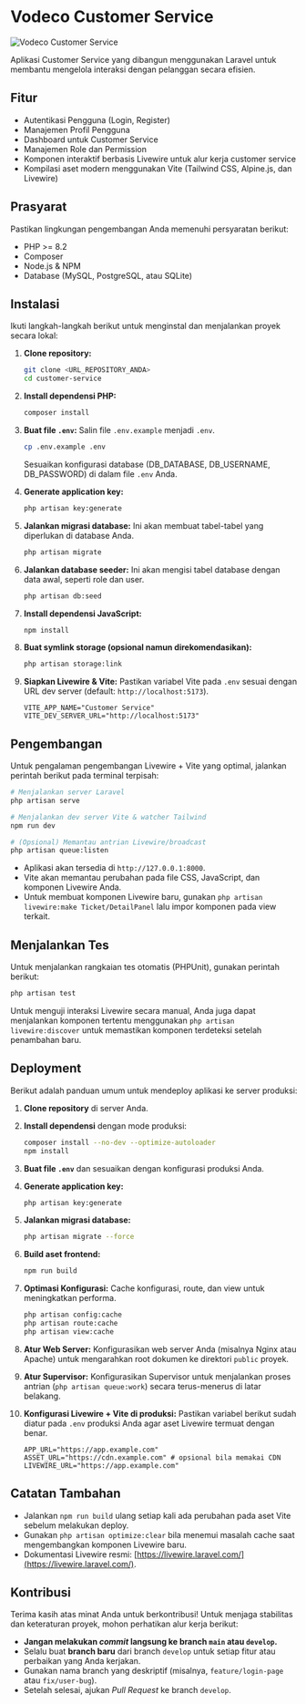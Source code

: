 # Vodeco Customer Service

![Vodeco Customer Service](public/images/customer-support.png)

Aplikasi Customer Service yang dibangun menggunakan Laravel untuk membantu mengelola interaksi dengan pelanggan secara efisien.

## Fitur

- Autentikasi Pengguna (Login, Register)
- Manajemen Profil Pengguna
- Dashboard untuk Customer Service
- Manajemen Role dan Permission
- Komponen interaktif berbasis Livewire untuk alur kerja customer service
- Kompilasi aset modern menggunakan Vite (Tailwind CSS, Alpine.js, dan Livewire)

## Prasyarat

Pastikan lingkungan pengembangan Anda memenuhi persyaratan berikut:

- PHP >= 8.2
- Composer
- Node.js & NPM
- Database (MySQL, PostgreSQL, atau SQLite)

## Instalasi

Ikuti langkah-langkah berikut untuk menginstal dan menjalankan proyek secara lokal:

1.  **Clone repository:**
    ```bash
    git clone <URL_REPOSITORY_ANDA>
    cd customer-service
    ```

2.  **Install dependensi PHP:**
    ```bash
    composer install
    ```

3.  **Buat file `.env`:**
    Salin file `.env.example` menjadi `.env`.
    ```bash
    cp .env.example .env
    ```
    Sesuaikan konfigurasi database (DB_DATABASE, DB_USERNAME, DB_PASSWORD) di dalam file `.env` Anda.

4.  **Generate application key:**
    ```bash
    php artisan key:generate
    ```

5.  **Jalankan migrasi database:**
    Ini akan membuat tabel-tabel yang diperlukan di database Anda.
    ```bash
    php artisan migrate
    ```

6.  **Jalankan database seeder:**
    Ini akan mengisi tabel database dengan data awal, seperti role dan user.
    ```bash
    php artisan db:seed
    ```

7.  **Install dependensi JavaScript:**
    ```bash
    npm install
    ```

8.  **Buat symlink storage (opsional namun direkomendasikan):**
    ```bash
    php artisan storage:link
    ```

9.  **Siapkan Livewire & Vite:**
    Pastikan variabel Vite pada `.env` sesuai dengan URL dev server (default: `http://localhost:5173`).
    ```env
    VITE_APP_NAME="Customer Service"
    VITE_DEV_SERVER_URL="http://localhost:5173"
    ```

## Pengembangan

Untuk pengalaman pengembangan Livewire + Vite yang optimal, jalankan perintah berikut pada terminal terpisah:

```bash
# Menjalankan server Laravel
php artisan serve

# Menjalankan dev server Vite & watcher Tailwind
npm run dev

# (Opsional) Memantau antrian Livewire/broadcast
php artisan queue:listen
```

- Aplikasi akan tersedia di `http://127.0.0.1:8000`.
- Vite akan memantau perubahan pada file CSS, JavaScript, dan komponen Livewire Anda.
- Untuk membuat komponen Livewire baru, gunakan `php artisan livewire:make Ticket/DetailPanel` lalu impor komponen pada view terkait.

## Menjalankan Tes

Untuk menjalankan rangkaian tes otomatis (PHPUnit), gunakan perintah berikut:

```bash
php artisan test
```

Untuk menguji interaksi Livewire secara manual, Anda juga dapat menjalankan komponen tertentu menggunakan `php artisan livewire:discover` untuk memastikan komponen terdeteksi setelah penambahan baru.

## Deployment

Berikut adalah panduan umum untuk mendeploy aplikasi ke server produksi:

1.  **Clone repository** di server Anda.
2.  **Install dependensi** dengan mode produksi:
    ```bash
    composer install --no-dev --optimize-autoloader
    npm install
    ```
3.  **Buat file `.env`** dan sesuaikan dengan konfigurasi produksi Anda.
4.  **Generate application key:**
    ```bash
    php artisan key:generate
    ```
5.  **Jalankan migrasi database:**
    ```bash
    php artisan migrate --force
    ```
6.  **Build aset frontend:**
    ```bash
    npm run build
    ```
7.  **Optimasi Konfigurasi:**
    Cache konfigurasi, route, dan view untuk meningkatkan performa.
    ```bash
    php artisan config:cache
    php artisan route:cache
    php artisan view:cache
    ```
8.  **Atur Web Server:**
    Konfigurasikan web server Anda (misalnya Nginx atau Apache) untuk mengarahkan root dokumen ke direktori `public` proyek.
9.  **Atur Supervisor:**
    Konfigurasikan Supervisor untuk menjalankan proses antrian (`php artisan queue:work`) secara terus-menerus di latar belakang.

10. **Konfigurasi Livewire + Vite di produksi:**
    Pastikan variabel berikut sudah diatur pada `.env` produksi Anda agar aset Livewire termuat dengan benar.
    ```env
    APP_URL="https://app.example.com"
    ASSET_URL="https://cdn.example.com" # opsional bila memakai CDN
    LIVEWIRE_URL="https://app.example.com"
    ```

## Catatan Tambahan

- Jalankan `npm run build` ulang setiap kali ada perubahan pada aset Vite sebelum melakukan deploy.
- Gunakan `php artisan optimize:clear` bila menemui masalah cache saat mengembangkan komponen Livewire baru.
- Dokumentasi Livewire resmi: [https://livewire.laravel.com/](https://livewire.laravel.com/).

## Kontribusi

Terima kasih atas minat Anda untuk berkontribusi! Untuk menjaga stabilitas dan keteraturan proyek, mohon perhatikan alur kerja berikut:

- **Jangan melakukan *commit* langsung ke branch `main` atau `develop`.**
- Selalu buat **branch baru** dari branch `develop` untuk setiap fitur atau perbaikan yang Anda kerjakan.
- Gunakan nama branch yang deskriptif (misalnya, `feature/login-page` atau `fix/user-bug`).
- Setelah selesai, ajukan *Pull Request* ke branch `develop`.